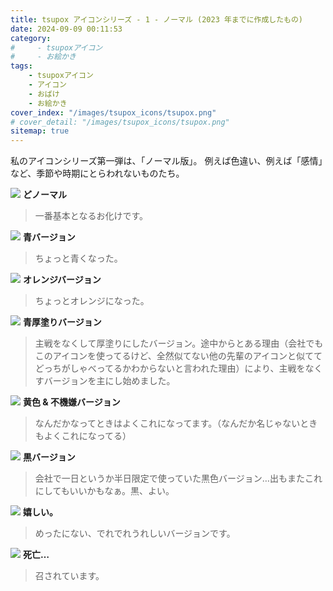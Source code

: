 ```yaml
---
title: tsupox アイコンシリーズ - 1 - ノーマル (2023 年までに作成したもの)
date: 2024-09-09 00:11:53
category:
#     - tsupoxアイコン
#     - お絵かき
tags:
    - tsupoxアイコン
    - アイコン
    - おばけ
    - お絵かき
cover_index: "/images/tsupox_icons/tsupox.png"
# cover_detail: "/images/tsupox_icons/tsupox.png"
sitemap: true
---
```


私のアイコンシリーズ第一弾は、「ノーマル版」。
例えば色違い、例えば「感情」など、季節や時期にとらわれないものたち。


<div class="tiles">
    <article><span class="post-image"><img src="/images/tsupox_icons/tsupox.png"></span>
    <strong>どノーマル</strong>
    <blockquote>
    一番基本となるお化けです。
    </blockquote></article>
    <article><span class="post-image"><img src="/images/tsupox_icons/tsupox_colors_blue.png"></span>
    <strong>青バージョン</strong>
    <blockquote>
    ちょっと青くなった。
    </blockquote></article>
    <article><span class="post-image"><img src="/images/tsupox_icons/tsupox_colors_orange.png"></span>
    <strong>オレンジバージョン</strong>
    <blockquote>
    ちょっとオレンジになった。
    </blockquote></article>
    <article><span class="post-image"><img src="/images/tsupox_icons/tsupox_colors_peacock_blue.png"></span>
    <strong>青厚塗りバージョン</strong>
    <blockquote>
    主戦をなくして厚塗りにしたバージョン。途中からとある理由（会社でもこのアイコンを使ってるけど、全然似てない他の先輩のアイコンと似ててどっちがしゃべってるかわからないと言われた理由）により、主戦をなくすバージョンを主にし始めました。
    </blockquote></article>
    <article><span class="post-image"><img src="/images/tsupox_icons/tsupox_u-n.png"></span>
    <strong>黄色 & 不機嫌バージョン</strong>
    <blockquote>
    なんだかなってときはよくこれになってます。（なんだか名じゃないときもよくこれになってる）
    </blockquote></article>
    <article><span class="post-image"><img src="/images/tsupox_icons/tsupox_shadow.png"></span>
    <strong>黒バージョン</strong>
    <blockquote>
    会社で一日というか半日限定で使っていた黒色バージョン…出もまたこれにしてもいいかもなぁ。黒、よい。
    </blockquote></article>
    <article><span class="post-image"><img src="/images/tsupox_icons/tsupox_happy.png"></span>
    <strong>嬉しい。</strong>
    <blockquote>
    めったにない、でれでれうれしいバージョンです。
    </blockquote></article>
    <article><span class="post-image"><img src="/images/tsupox_icons/tsupox_angel_cry.png"></span>
    <strong>死亡…</strong>
    <blockquote>
    召されています。
    </blockquote></article>

</div>


